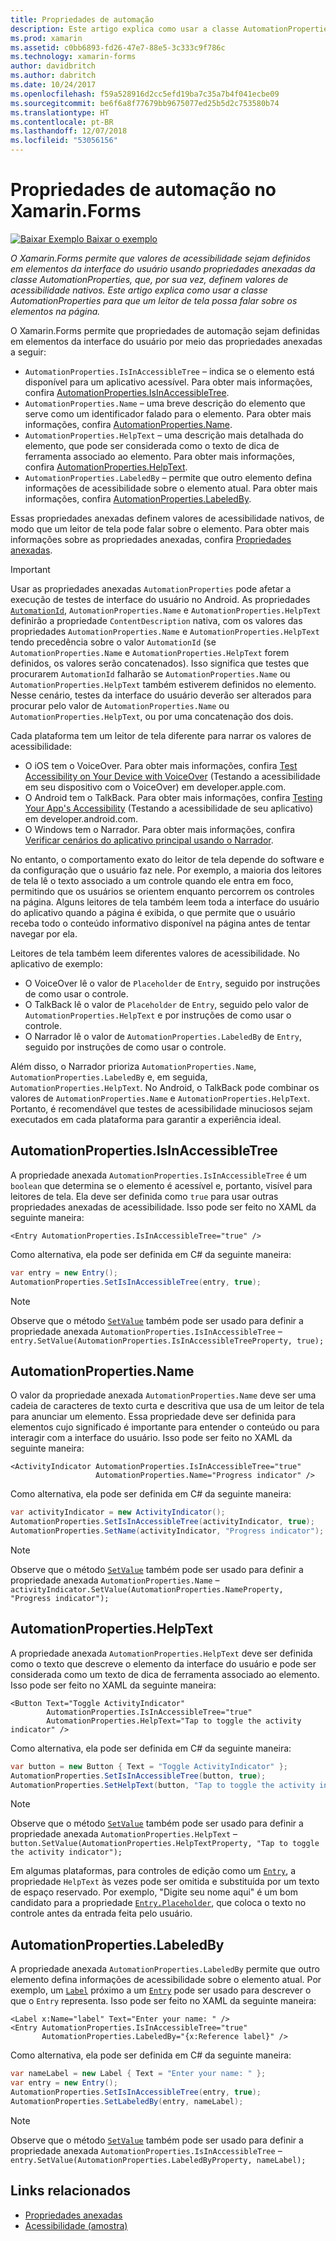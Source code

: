 ```yaml
---
title: Propriedades de automação
description: Este artigo explica como usar a classe AutomationProperties em um aplicativo do Xamarin.Forms para que um leitor de tela possa falar sobre os elementos na página.
ms.prod: xamarin
ms.assetid: c0bb6893-fd26-47e7-88e5-3c333c9f786c
ms.technology: xamarin-forms
author: davidbritch
ms.author: dabritch
ms.date: 10/24/2017
ms.openlocfilehash: f59a528916d2cc5efd19ba7c35a7b4f041ecbe09
ms.sourcegitcommit: be6f6a8f77679bb9675077ed25b5d2c753580b74
ms.translationtype: HT
ms.contentlocale: pt-BR
ms.lasthandoff: 12/07/2018
ms.locfileid: "53056156"
---
```

# <a name="automation-properties-in-xamarinforms"></a>Propriedades de automação no Xamarin.Forms

[![Baixar Exemplo](~/media/shared/download.png) Baixar o exemplo](https://developer.xamarin.com/samples/xamarin-forms/UserInterface/Accessibility/)

_O Xamarin.Forms permite que valores de acessibilidade sejam definidos em elementos da interface do usuário usando propriedades anexadas da classe AutomationProperties, que, por sua vez, definem valores de acessibilidade nativos. Este artigo explica como usar a classe AutomationProperties para que um leitor de tela possa falar sobre os elementos na página._

O Xamarin.Forms permite que propriedades de automação sejam definidas em elementos da interface do usuário por meio das propriedades anexadas a seguir:

- `AutomationProperties.IsInAccessibleTree` – indica se o elemento está disponível para um aplicativo acessível. Para obter mais informações, confira [AutomationProperties.IsInAccessibleTree](#isinaccessibletree).
- `AutomationProperties.Name` – uma breve descrição do elemento que serve como um identificador falado para o elemento. Para obter mais informações, confira [AutomationProperties.Name](#name).
- `AutomationProperties.HelpText` – uma descrição mais detalhada do elemento, que pode ser considerada como o texto de dica de ferramenta associado ao elemento. Para obter mais informações, confira [AutomationProperties.HelpText](#helptext).
- `AutomationProperties.LabeledBy` – permite que outro elemento defina informações de acessibilidade sobre o elemento atual. Para obter mais informações, confira [AutomationProperties.LabeledBy](#labeledby).

Essas propriedades anexadas definem valores de acessibilidade nativos, de modo que um leitor de tela pode falar sobre o elemento. Para obter mais informações sobre as propriedades anexadas, confira [Propriedades anexadas](~/xamarin-forms/xaml/attached-properties.md).

> [!IMPORTANT]
> Usar as propriedades anexadas `AutomationProperties` pode afetar a execução de testes de interface do usuário no Android. As propriedades [`AutomationId`](xref:Xamarin.Forms.Element.AutomationId), `AutomationProperties.Name` e `AutomationProperties.HelpText` definirão a propriedade `ContentDescription` nativa, com os valores das propriedades `AutomationProperties.Name` e `AutomationProperties.HelpText` tendo precedência sobre o valor `AutomationId` (se `AutomationProperties.Name` e `AutomationProperties.HelpText` forem definidos, os valores serão concatenados). Isso significa que testes que procurarem `AutomationId` falharão se `AutomationProperties.Name` ou `AutomationProperties.HelpText` também estiverem definidos no elemento. Nesse cenário, testes da interface do usuário deverão ser alterados para procurar pelo valor de `AutomationProperties.Name` ou `AutomationProperties.HelpText`, ou por uma concatenação dos dois.

Cada plataforma tem um leitor de tela diferente para narrar os valores de acessibilidade:

- O iOS tem o VoiceOver. Para obter mais informações, confira [Test Accessibility on Your Device with VoiceOver](https://developer.apple.com/library/content/technotes/TestingAccessibilityOfiOSApps/TestAccessibilityonYourDevicewithVoiceOver/TestAccessibilityonYourDevicewithVoiceOver.html) (Testando a acessibilidade em seu dispositivo com o VoiceOver) em developer.apple.com.
- O Android tem o TalkBack. Para obter mais informações, confira [Testing Your App's Accessibility](https://developer.android.com/training/accessibility/testing.html#talkback) (Testando a acessibilidade de seu aplicativo) em developer.android.com.
- O Windows tem o Narrador. Para obter mais informações, confira [Verificar cenários do aplicativo principal usando o Narrador](/windows/uwp/accessibility/accessibility-testing#verify-main-app-scenarios-by-using-narrator/).

No entanto, o comportamento exato do leitor de tela depende do software e da configuração que o usuário faz nele. Por exemplo, a maioria dos leitores de tela lê o texto associado a um controle quando ele entra em foco, permitindo que os usuários se orientem enquanto percorrem os controles na página. Alguns leitores de tela também leem toda a interface do usuário do aplicativo quando a página é exibida, o que permite que o usuário receba todo o conteúdo informativo disponível na página antes de tentar navegar por ela.

Leitores de tela também leem diferentes valores de acessibilidade. No aplicativo de exemplo:

- O VoiceOver lê o valor de `Placeholder` de `Entry`, seguido por instruções de como usar o controle.
- O TalkBack lê o valor de `Placeholder` de `Entry`, seguido pelo valor de `AutomationProperties.HelpText` e por instruções de como usar o controle.
- O Narrador lê o valor de `AutomationProperties.LabeledBy` de `Entry`, seguido por instruções de como usar o controle.

Além disso, o Narrador prioriza `AutomationProperties.Name`, `AutomationProperties.LabeledBy` e, em seguida, `AutomationProperties.HelpText`. No Android, o TalkBack pode combinar os valores de `AutomationProperties.Name` e `AutomationProperties.HelpText`. Portanto, é recomendável que testes de acessibilidade minuciosos sejam executados em cada plataforma para garantir a experiência ideal.

<a name="isinaccessibletree" />

## <a name="automationpropertiesisinaccessibletree"></a>AutomationProperties.IsInAccessibleTree

A propriedade anexada `AutomationProperties.IsInAccessibleTree` é um `boolean` que determina se o elemento é acessível e, portanto, visível para leitores de tela. Ela deve ser definida como `true` para usar outras propriedades anexadas de acessibilidade. Isso pode ser feito no XAML da seguinte maneira:

```xaml
<Entry AutomationProperties.IsInAccessibleTree="true" />
```

Como alternativa, ela pode ser definida em C# da seguinte maneira:

```csharp
var entry = new Entry();
AutomationProperties.SetIsInAccessibleTree(entry, true);
```

> [!NOTE]
> Observe que o método [`SetValue`](xref:Xamarin.Forms.BindableObject.SetValue(Xamarin.Forms.BindableProperty,System.Object)) também pode ser usado para definir a propriedade anexada `AutomationProperties.IsInAccessibleTree` – `entry.SetValue(AutomationProperties.IsInAccessibleTreeProperty, true);`

<a name="name" />

## <a name="automationpropertiesname"></a>AutomationProperties.Name

O valor da propriedade anexada `AutomationProperties.Name` deve ser uma cadeia de caracteres de texto curta e descritiva que usa de um leitor de tela para anunciar um elemento. Essa propriedade deve ser definida para elementos cujo significado é importante para entender o conteúdo ou para interagir com a interface do usuário. Isso pode ser feito no XAML da seguinte maneira:

```xaml
<ActivityIndicator AutomationProperties.IsInAccessibleTree="true"
                   AutomationProperties.Name="Progress indicator" />
```

Como alternativa, ela pode ser definida em C# da seguinte maneira:

```csharp
var activityIndicator = new ActivityIndicator();
AutomationProperties.SetIsInAccessibleTree(activityIndicator, true);
AutomationProperties.SetName(activityIndicator, "Progress indicator");
```

> [!NOTE]
> Observe que o método [`SetValue`](xref:Xamarin.Forms.BindableObject.SetValue(Xamarin.Forms.BindableProperty,System.Object)) também pode ser usado para definir a propriedade anexada `AutomationProperties.Name` – `activityIndicator.SetValue(AutomationProperties.NameProperty, "Progress indicator");`

<a name="helptext" />

## <a name="automationpropertieshelptext"></a>AutomationProperties.HelpText

A propriedade anexada `AutomationProperties.HelpText` deve ser definida como o texto que descreve o elemento da interface do usuário e pode ser considerada como um texto de dica de ferramenta associado ao elemento. Isso pode ser feito no XAML da seguinte maneira:

```xaml
<Button Text="Toggle ActivityIndicator"
        AutomationProperties.IsInAccessibleTree="true"
        AutomationProperties.HelpText="Tap to toggle the activity indicator" />
```

Como alternativa, ela pode ser definida em C# da seguinte maneira:

```csharp
var button = new Button { Text = "Toggle ActivityIndicator" };
AutomationProperties.SetIsInAccessibleTree(button, true);
AutomationProperties.SetHelpText(button, "Tap to toggle the activity indicator");
```

> [!NOTE]
> Observe que o método [`SetValue`](xref:Xamarin.Forms.BindableObject.SetValue(Xamarin.Forms.BindableProperty,System.Object)) também pode ser usado para definir a propriedade anexada `AutomationProperties.HelpText` – `button.SetValue(AutomationProperties.HelpTextProperty, "Tap to toggle the activity indicator");`

Em algumas plataformas, para controles de edição como um [`Entry`](xref:Xamarin.Forms.Entry), a propriedade `HelpText` às vezes pode ser omitida e substituída por um texto de espaço reservado. Por exemplo, "Digite seu nome aqui" é um bom candidato para a propriedade [`Entry.Placeholder`](xref:Xamarin.Forms.Entry.Placeholder), que coloca o texto no controle antes da entrada feita pelo usuário.

<a name="labeledby" />

## <a name="automationpropertieslabeledby"></a>AutomationProperties.LabeledBy

A propriedade anexada `AutomationProperties.LabeledBy` permite que outro elemento defina informações de acessibilidade sobre o elemento atual. Por exemplo, um [`Label`](xref:Xamarin.Forms.Label) próximo a um [`Entry`](xref:Xamarin.Forms.Entry) pode ser usado para descrever o que o `Entry` representa. Isso pode ser feito no XAML da seguinte maneira:

```xaml
<Label x:Name="label" Text="Enter your name: " />
<Entry AutomationProperties.IsInAccessibleTree="true"
       AutomationProperties.LabeledBy="{x:Reference label}" />
```

Como alternativa, ela pode ser definida em C# da seguinte maneira:

```csharp
var nameLabel = new Label { Text = "Enter your name: " };
var entry = new Entry();
AutomationProperties.SetIsInAccessibleTree(entry, true);
AutomationProperties.SetLabeledBy(entry, nameLabel);
```

> [!NOTE]
> Observe que o método [`SetValue`](xref:Xamarin.Forms.BindableObject.SetValue(Xamarin.Forms.BindableProperty,System.Object)) também pode ser usado para definir a propriedade anexada `AutomationProperties.IsInAccessibleTree` – `entry.SetValue(AutomationProperties.LabeledByProperty, nameLabel);`

## <a name="related-links"></a>Links relacionados

- [Propriedades anexadas](~/xamarin-forms/xaml/attached-properties.md)
- [Acessibilidade (amostra)](https://developer.xamarin.com/samples/xamarin-forms/UserInterface/Accessibility/)
